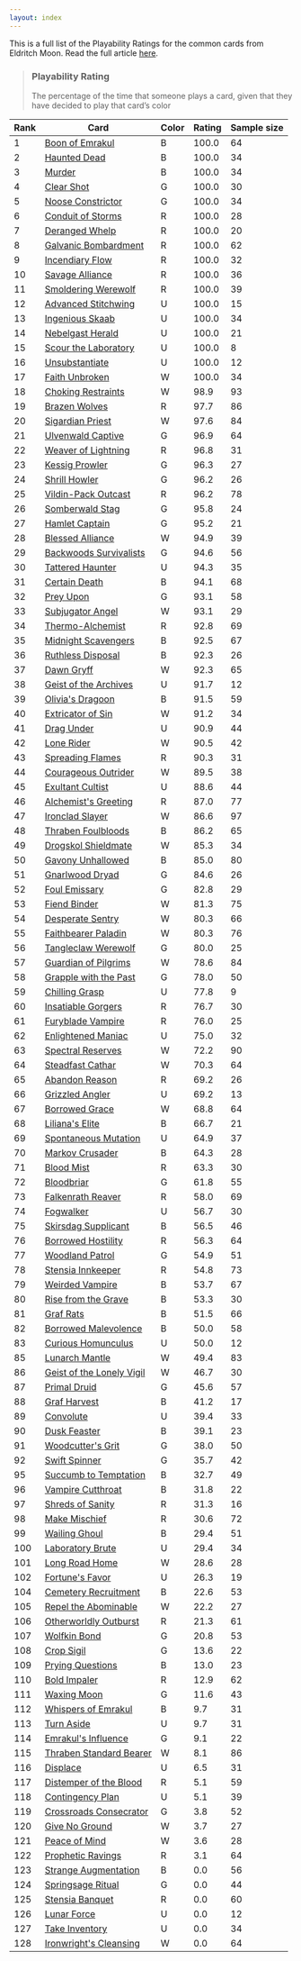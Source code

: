 ```yaml
---
layout: index
---
```

This is a full list of the Playability Ratings for the common cards from Eldritch Moon. Read the full article [here](/2016/09/12/building-a-magic-the-gathering-sealed-deck-ai).

> ### Playability Rating
> The percentage of the time that someone plays a card, given that they have decided to play that card’s color

| Rank | Card | Color | Rating | Sample size
|---|---|---|---|---|
| 1 | [Boon of Emrakul](#mtg) |    B |  100.0 | 64 |
| 2 | [Haunted Dead](#mtg) | B | 100.0 | 34 |
| 3 | [Murder](#mtg) | B | 100.0 | 34 |
| 4 | [Clear Shot](#mtg) | G | 100.0 | 30 |
| 5 | [Noose Constrictor](#mtg) | G | 100.0 | 34 |
| 6 | [Conduit of Storms](#mtg) | R | 100.0 | 28 |
| 7 | [Deranged Whelp](#mtg) | R | 100.0 | 20 |
| 8 | [Galvanic Bombardment](#mtg) | R | 100.0 | 62 |
| 9 | [Incendiary Flow](#mtg) | R | 100.0 | 32 |
| 10 | [Savage Alliance](#mtg) | R | 100.0 | 36 |
| 11 | [Smoldering Werewolf](#mtg) | R | 100.0 | 39 |
| 12 | [Advanced Stitchwing](#mtg) | U | 100.0 | 15 |
| 13 | [Ingenious Skaab](#mtg) | U | 100.0 | 34 |
| 14 | [Nebelgast Herald](#mtg) | U | 100.0 | 21 |
| 15 | [Scour the Laboratory](#mtg) | U | 100.0 |  8 |
| 16 | [Unsubstantiate](#mtg) | U | 100.0 | 12 |
| 17 | [Faith Unbroken](#mtg) | W | 100.0 | 34 |
| 18 | [Choking Restraints](#mtg) | W |  98.9 | 93 |
| 19 | [Brazen Wolves](#mtg) | R |  97.7 | 86 |
| 20 | [Sigardian Priest](#mtg) | W |  97.6 | 84 |
| 21 | [Ulvenwald Captive](#mtg) | G |  96.9 | 64 |
| 22 | [Weaver of Lightning](#mtg) | R |  96.8 | 31 |
| 23 | [Kessig Prowler](#mtg) | G |  96.3 | 27 |
| 24 | [Shrill Howler](#mtg) | G |  96.2 | 26 |
| 25 | [Vildin-Pack Outcast](#mtg) | R |  96.2 | 78 |
| 26 | [Somberwald Stag](#mtg) | G |  95.8 | 24 |
| 27 | [Hamlet Captain](#mtg) | G |  95.2 | 21 |
| 28 | [Blessed Alliance](#mtg) | W |  94.9 | 39 |
| 29 | [Backwoods Survivalists](#mtg) | G |  94.6 | 56 |
| 30 | [Tattered Haunter](#mtg) | U |  94.3 | 35 |
| 31 | [Certain Death](#mtg) | B |  94.1 | 68 |
| 32 | [Prey Upon](#mtg) | G |  93.1 | 58 |
| 33 | [Subjugator Angel](#mtg) | W |  93.1 | 29 |
| 34 | [Thermo-Alchemist](#mtg) | R |  92.8 | 69 |
| 35 | [Midnight Scavengers](#mtg) | B |  92.5 | 67 |
| 36 | [Ruthless Disposal](#mtg) | B |  92.3 | 26 |
| 37 | [Dawn Gryff](#mtg) | W |  92.3 | 65 |
| 38 | [Geist of the Archives](#mtg) | U |  91.7 | 12 |
| 39 | [Olivia's Dragoon](#mtg) | B |  91.5 | 59 |
| 40 | [Extricator of Sin](#mtg) | W |  91.2 | 34 |
| 41 | [Drag Under](#mtg) | U |  90.9 | 44 |
| 42 | [Lone Rider](#mtg) | W |  90.5 | 42 |
| 43 | [Spreading Flames](#mtg) | R |  90.3 | 31 |
| 44 | [Courageous Outrider](#mtg) | W |  89.5 | 38 |
| 45 | [Exultant Cultist](#mtg) | U |  88.6 | 44 |
| 46 | [Alchemist's Greeting](#mtg) | R |  87.0 | 77 |
| 47 | [Ironclad Slayer](#mtg) | W |  86.6 | 97 |
| 48 | [Thraben Foulbloods](#mtg) | B |  86.2 | 65 |
| 49 | [Drogskol Shieldmate](#mtg) | W |  85.3 | 34 |
| 50 | [Gavony Unhallowed](#mtg) | B |  85.0 | 80 |
| 51 | [Gnarlwood Dryad](#mtg) | G |  84.6 | 26 |
| 52 | [Foul Emissary](#mtg) | G |  82.8 | 29 |
| 53 | [Fiend Binder](#mtg) | W |  81.3 | 75 |
| 54 | [Desperate Sentry](#mtg) | W |  80.3 | 66 |
| 55 | [Faithbearer Paladin](#mtg) | W |  80.3 | 76 |
| 56 | [Tangleclaw Werewolf](#mtg) | G |  80.0 | 25 |
| 57 | [Guardian of Pilgrims](#mtg) | W |  78.6 | 84 |
| 58 | [Grapple with the Past](#mtg) | G |  78.0 | 50 |
| 59 | [Chilling Grasp](#mtg) | U |  77.8 |  9 |
| 60 | [Insatiable Gorgers](#mtg) | R |  76.7 | 30 |
| 61 | [Furyblade Vampire](#mtg) | R |  76.0 | 25 |
| 62 | [Enlightened Maniac](#mtg) | U |  75.0 | 32 |
| 63 | [Spectral Reserves](#mtg) | W |  72.2 | 90 |
| 64 | [Steadfast Cathar](#mtg) | W |  70.3 | 64 |
| 65 | [Abandon Reason](#mtg) | R |  69.2 | 26 |
| 66 | [Grizzled Angler](#mtg) | U |  69.2 | 13 |
| 67 | [Borrowed Grace](#mtg) | W |  68.8 | 64 |
| 68 | [Liliana's Elite](#mtg) | B |  66.7 | 21 |
| 69 | [Spontaneous Mutation](#mtg) | U |  64.9 | 37 |
| 70 | [Markov Crusader](#mtg) | B |  64.3 | 28 |
| 71 | [Blood Mist](#mtg) | R |  63.3 | 30 |
| 72 | [Bloodbriar](#mtg) | G |  61.8 | 55 |
| 73 | [Falkenrath Reaver](#mtg) | R |  58.0 | 69 |
| 74 | [Fogwalker](#mtg) | U |  56.7 | 30 |
| 75 | [Skirsdag Supplicant](#mtg) | B |  56.5 | 46 |
| 76 | [Borrowed Hostility](#mtg) | R |  56.3 | 64 |
| 77 | [Woodland Patrol](#mtg) | G |  54.9 | 51 |
| 78 | [Stensia Innkeeper](#mtg) | R |  54.8 | 73 |
| 79 | [Weirded Vampire](#mtg) | B |  53.7 | 67 |
| 80 | [Rise from the Grave](#mtg) | B |  53.3 | 30 |
| 81 | [Graf Rats](#mtg) | B |  51.5 | 66 |
| 82 | [Borrowed Malevolence](#mtg) | B |  50.0 | 58 |
| 83 | [Curious Homunculus](#mtg) | U |  50.0 | 12 |
| 85 | [Lunarch Mantle](#mtg) | W |  49.4 | 83 |
| 86 | [Geist of the Lonely Vigil](#mtg) | W |  46.7 | 30 |
| 87 | [Primal Druid](#mtg) | G |  45.6 | 57 |
| 88 | [Graf Harvest](#mtg) | B |  41.2 | 17 |
| 89 | [Convolute](#mtg) | U |  39.4 | 33 |
| 90 | [Dusk Feaster](#mtg) | B |  39.1 | 23 |
| 91 | [Woodcutter's Grit](#mtg) | G |  38.0 | 50 |
| 92 | [Swift Spinner](#mtg) | G |  35.7 | 42 |
| 95 | [Succumb to Temptation](#mtg) | B |  32.7 | 49 |
| 96 | [Vampire Cutthroat](#mtg) | B |  31.8 | 22 |
| 97 | [Shreds of Sanity](#mtg) | R |  31.3 | 16 |
| 98 | [Make Mischief](#mtg) | R |  30.6 | 72 |
| 99 | [Wailing Ghoul](#mtg) | B |  29.4 | 51 |
| 100 | [Laboratory Brute](#mtg) | U |  29.4 | 34 |
| 101 | [Long Road Home](#mtg) | W |  28.6 | 28 |
| 102 | [Fortune's Favor](#mtg) | U |  26.3 | 19 |
| 104 | [Cemetery Recruitment](#mtg) | B |  22.6 | 53 |
| 105 | [Repel the Abominable](#mtg) | W |  22.2 | 27 |
| 106 | [Otherworldly Outburst](#mtg) | R |  21.3 | 61 |
| 107 | [Wolfkin Bond](#mtg) | G |  20.8 | 53 |
| 108 | [Crop Sigil](#mtg) | G |  13.6 | 22 |
| 109 | [Prying Questions](#mtg) | B |  13.0 | 23 |
| 110 | [Bold Impaler](#mtg) | R |  12.9 | 62 |
| 111 | [Waxing Moon](#mtg) | G |  11.6 | 43 |
| 112 | [Whispers of Emrakul](#mtg) | B |   9.7 | 31 |
| 113 | [Turn Aside](#mtg) | U |   9.7 | 31 |
| 114 | [Emrakul's Influence](#mtg) | G |   9.1 | 22 |
| 115 | [Thraben Standard Bearer](#mtg) | W |   8.1 | 86 |
| 116 | [Displace](#mtg) | U |   6.5 | 31 |
| 117 | [Distemper of the Blood](#mtg) | R |   5.1 | 59 |
| 118 | [Contingency Plan](#mtg) | U |   5.1 | 39 |
| 119 | [Crossroads Consecrator](#mtg) | G |   3.8 | 52 |
| 120 | [Give No Ground](#mtg) | W |   3.7 | 27 |
| 121 | [Peace of Mind](#mtg) | W |   3.6 | 28 |
| 122 | [Prophetic Ravings](#mtg) | R |   3.1 | 64 |
| 123 | [Strange Augmentation](#mtg) | B |   0.0 | 56 |
| 124 | [Springsage Ritual](#mtg) | G |   0.0 | 44 |
| 125 | [Stensia Banquet](#mtg) | R |   0.0 | 60 |
| 126 | [Lunar Force](#mtg) | U |   0.0 | 12 |
| 127 | [Take Inventory](#mtg) | U |   0.0 | 34 |
| 128 | [Ironwright's Cleansing](#mtg) | W |   0.0 | 64 |

<script>
$(document).ready(function() {
  $('a[href=#mtg]').each(function() {
    console.log($(this).attr('href'));
    $(this).attr('href', 'http://gatherer.wizards.com/Pages/Search/Default.aspx?name=+[' + $(this).text() + ']');
  });
});
</script>

